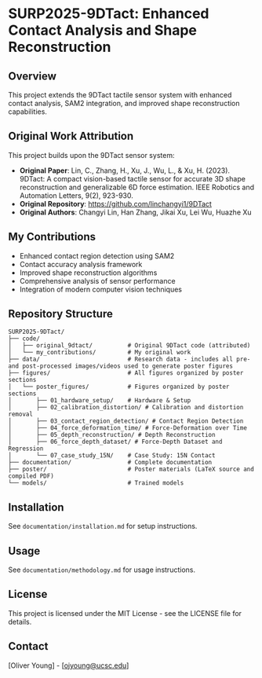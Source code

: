 # SURP2025-9DTact: Enhanced Contact Analysis and Shape Reconstruction

## Overview
This project extends the 9DTact tactile sensor system with enhanced contact analysis, SAM2 integration, and improved shape reconstruction capabilities.

## Original Work Attribution
This project builds upon the 9DTact sensor system:
- **Original Paper**: Lin, C., Zhang, H., Xu, J., Wu, L., & Xu, H. (2023). 9DTact: A compact vision-based tactile sensor for accurate 3D shape reconstruction and generalizable 6D force estimation. IEEE Robotics and Automation Letters, 9(2), 923-930.
- **Original Repository**: https://github.com/linchangyi1/9DTact
- **Original Authors**: Changyi Lin, Han Zhang, Jikai Xu, Lei Wu, Huazhe Xu

## My Contributions
- Enhanced contact region detection using SAM2
- Contact accuracy analysis framework
- Improved shape reconstruction algorithms
- Comprehensive analysis of sensor performance
- Integration of modern computer vision techniques

## Repository Structure
```
SURP2025-9DTact/
├── code/
│   ├── original_9dtact/          # Original 9DTact code (attributed)
│   └── my_contributions/         # My original work
├── data/                         # Research data - includes all pre- and post-processed images/videos used to generate poster figures
├── figures/                      # All figures organized by poster sections
│   └── poster_figures/           # Figures organized by poster sections
│       ├── 01_hardware_setup/    # Hardware & Setup
│       ├── 02_calibration_distortion/ # Calibration and distortion removal
│       ├── 03_contact_region_detection/ # Contact Region Detection
│       ├── 04_force_deformation_time/ # Force-Deformation over Time
│       ├── 05_depth_reconstruction/ # Depth Reconstruction
│       ├── 06_force_depth_dataset/ # Force-Depth Dataset and Regression
│       └── 07_case_study_15N/    # Case Study: 15N Contact
├── documentation/                # Complete documentation
├── poster/                       # Poster materials (LaTeX source and compiled PDF)
└── models/                       # Trained models
```

## Installation
See `documentation/installation.md` for setup instructions.

## Usage
See `documentation/methodology.md` for usage instructions.

## License
This project is licensed under the MIT License - see the LICENSE file for details.

## Contact
[Oliver Young] - [ojyoung@ucsc.edu]
